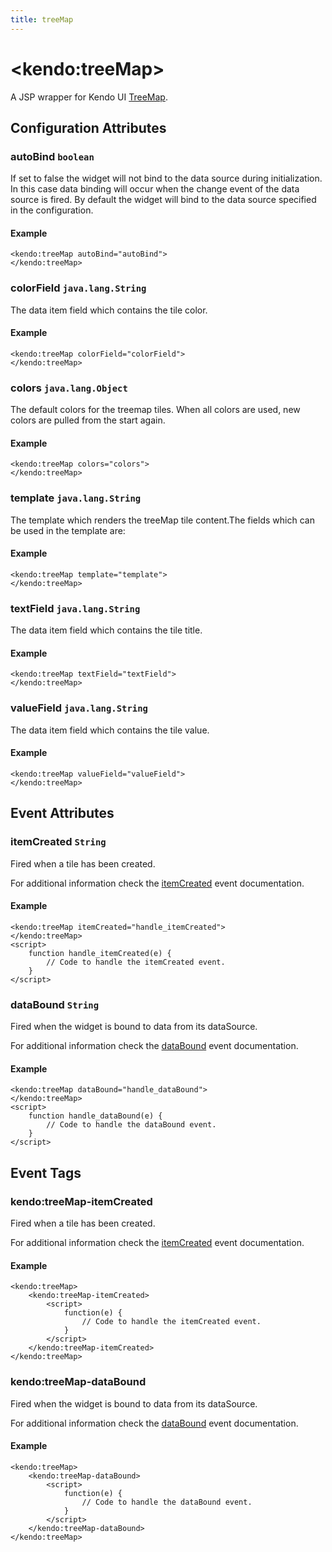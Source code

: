 ```yaml
---
title: treeMap
---
```


# \<kendo:treeMap\>
A JSP wrapper for Kendo UI [TreeMap](/kendo-ui/api/dataviz/treemap).

## Configuration Attributes

### autoBind `boolean`

If set to false the widget will not bind to the data source during initialization. In this case data binding will occur when the change event of the
data source is fired. By default the widget will bind to the data source specified in the configuration.

#### Example
    <kendo:treeMap autoBind="autoBind">
    </kendo:treeMap>

### colorField `java.lang.String`

The data item field which contains the tile color.

#### Example
    <kendo:treeMap colorField="colorField">
    </kendo:treeMap>

### colors `java.lang.Object`

The default colors for the treemap tiles. When all colors are used, new colors are pulled from the start again.

#### Example
    <kendo:treeMap colors="colors">
    </kendo:treeMap>

### template `java.lang.String`

The template which renders the treeMap tile content.The fields which can be used in the template are:

#### Example
    <kendo:treeMap template="template">
    </kendo:treeMap>

### textField `java.lang.String`

The data item field which contains the tile title.

#### Example
    <kendo:treeMap textField="textField">
    </kendo:treeMap>

### valueField `java.lang.String`

The data item field which contains the tile value.

#### Example
    <kendo:treeMap valueField="valueField">
    </kendo:treeMap>


## Event Attributes

### itemCreated `String`

Fired when a tile has been created.


For additional information check the [itemCreated](/kendo-ui/api/dataviz/treemap#events-itemCreated) event documentation.

#### Example
    <kendo:treeMap itemCreated="handle_itemCreated">
    </kendo:treeMap>
    <script>
        function handle_itemCreated(e) {
            // Code to handle the itemCreated event.
        }
    </script>

### dataBound `String`

Fired when the widget is bound to data from its dataSource.


For additional information check the [dataBound](/kendo-ui/api/dataviz/treemap#events-dataBound) event documentation.

#### Example
    <kendo:treeMap dataBound="handle_dataBound">
    </kendo:treeMap>
    <script>
        function handle_dataBound(e) {
            // Code to handle the dataBound event.
        }
    </script>

## Event Tags

### kendo:treeMap-itemCreated

Fired when a tile has been created.


For additional information check the [itemCreated](/kendo-ui/api/dataviz/treemap#events-itemCreated) event documentation.

#### Example
    <kendo:treeMap>
        <kendo:treeMap-itemCreated>
            <script>
                function(e) {
                    // Code to handle the itemCreated event.
                }
            </script>
        </kendo:treeMap-itemCreated>
    </kendo:treeMap>

### kendo:treeMap-dataBound

Fired when the widget is bound to data from its dataSource.


For additional information check the [dataBound](/kendo-ui/api/dataviz/treemap#events-dataBound) event documentation.

#### Example
    <kendo:treeMap>
        <kendo:treeMap-dataBound>
            <script>
                function(e) {
                    // Code to handle the dataBound event.
                }
            </script>
        </kendo:treeMap-dataBound>
    </kendo:treeMap>

